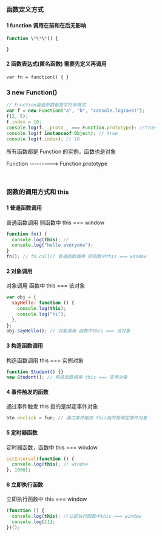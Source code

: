 ### 函数定义方式

#### 1 function 调用在前和在后无影响

```js
function \*\*\*() {

}
```

#### 2 函数表达式(匿名函数) 需要先定义再调用

`var fn = function() { }`

### 3 new Function()

```javascript
// Function里面参数都是字符串格式
var f = new Function("a", "b", "console.log(a+b)");
f(2, 5);
f.index = 10;
console.log(f.__proto__ === Function.prototype); //true
console.log(f instanceof Object); // true
console.log(f.index); // 10
```

所有函数都是 Function 的实例，函数也是对象

Function ---------> Function.prototype

​

### 函数的调用方式和 this

#### 1 普通函数调用

普通函数调用 则函数中 this === window

```javascript
function fn() {
  console.log(this); //
  console.log("hello everyone");
}
fn(); // fn.call() 普通函数调用 则函数中this === window
```

#### 2 对象调用

对象调用 函数中 this === 该对象

```javascript
var obj = {
  sayHello: function () {
    console.log(this);
    console.log("hi");
  },
};
obj.sayHello(); // 对象调用 函数中this === 该对象
```

#### 3 构造函数调用

构造函数调用 this === 实例对象

```javascript
function Student() {}
new Student(); // 构造函数调用 this === 实例对象
```

#### 4 事件触发的函数

通过事件触发 this 指的是绑定事件对象

```javascript
btn.onclick = fun; // 通过事件触发 this指的是绑定事件对象
```

#### 5 定时器函数

定时器函数，函数中 this === window

```javascript
setInterval(function () {
  console.log(this); // window
}, 1000);
```

#### 6 立即执行函数

立即执行函数中 this === window

```javascript
(function () {
  console.log(this); //立即执行函数中this === window
  console.log(11);
})();
```
